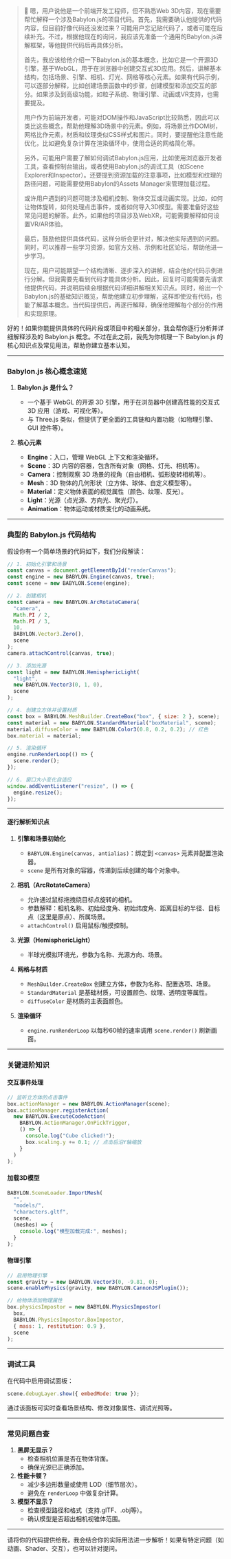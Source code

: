 > 💭 嗯，用户说他是一个前端开发工程师，但不熟悉Web 3D内容，现在需要帮忙解释一个涉及Babylon.js的项目代码。首先，我需要确认他提供的代码内容，但目前好像代码还没发过来？可能用户忘记贴代码了，或者可能在后续补充。不过，根据他现在的询问，我应该先准备一个通用的Babylon.js讲解框架，等他提供代码后再具体分析。
>
> 首先，我应该给他介绍一下Babylon.js的基本概念，比如它是一个开源3D引擎，基于WebGL，用于在浏览器中创建交互式3D应用。然后，讲解基本结构，包括场景、引擎、相机、灯光、网格等核心元素。如果有代码示例，可以逐部分解释，比如创建场景函数中的步骤，创建模型和添加交互的部分。如果涉及到高级功能，如粒子系统、物理引擎、动画或VR支持，也需要提及。
>
> 用户作为前端开发者，可能对DOM操作和JavaScript比较熟悉，因此可以类比这些概念，帮助他理解3D场景中的元素。例如，将场景比作DOM树，网格比作元素，材质和纹理类似CSS样式和图片。同时，要提醒他注意性能优化，比如避免复杂计算在渲染循环中，使用合适的网格简化等。
>
> 另外，可能用户需要了解如何调试Babylon.js应用，比如使用浏览器开发者工具，查看控制台输出，或者使用Babylon.js的调试工具（如Scene Explorer和Inspector）。还要提到资源加载的注意事项，比如模型和纹理的路径问题，可能需要使用Babylon的Assets Manager来管理加载过程。
>
> 或许用户遇到的问题可能涉及相机控制、物体交互或动画实现。比如，如何让物体旋转，如何处理点击事件，或者如何导入3D模型。需要准备好这些常见问题的解答。此外，如果他的项目涉及WebXR，可能需要解释如何设置VR/AR体验。
>
> 最后，鼓励他提供具体代码，这样分析会更针对，解决他实际遇到的问题。同时，可以推荐一些学习资源，如官方文档、示例和社区论坛，帮助他进一步学习。
>
> 现在，用户可能期望一个结构清晰、逐步深入的讲解，结合他的代码示例进行分解。但我需要先看到代码才能具体分析。因此，回复时可能需要先请求他提供代码，并说明后续会根据代码详细讲解相关知识点。同时，给出一个Babylon.js的基础知识概览，帮助他建立初步理解，这样即使没有代码，也能了解基本概念。当代码提供后，再逐行解释，确保他理解每个部分的作用和实现原理。
>
> 



好的！如果你能提供具体的代码片段或项目中的相关部分，我会帮你逐行分析并详细解释涉及的 Babylon.js 概念。不过在此之前，我先为你梳理一下 Babylon.js 的核心知识点及常见用法，帮助你建立基本认知。

---

### **Babylon.js 核心概念速览**
1. **Babylon.js 是什么？**
   - 一个基于 WebGL 的开源 3D 引擎，用于在浏览器中创建高性能的交互式 3D 应用（游戏、可视化等）。
   - 与 Three.js 类似，但提供了更全面的工具链和内置功能（如物理引擎、GUI 控件等）。

2. **核心元素**
   - **Engine**：入口，管理 WebGL 上下文和渲染循环。
   - **Scene**：3D 内容的容器，包含所有对象（网格、灯光、相机等）。
   - **Camera**：控制观察 3D 场景的视角（自由相机、弧形旋转相机等）。
   - **Mesh**：3D 物体的几何形状（立方体、球体、自定义模型等）。
   - **Material**：定义物体表面的视觉属性（颜色、纹理、反光）。
   - **Light**：光源（点光源、方向光、聚光灯）。
   - **Animation**：物体运动或材质变化的动画系统。

---

### **典型的 Babylon.js 代码结构**
假设你有一个简单场景的代码如下，我们分段解读：

```javascript
// 1. 初始化引擎和场景
const canvas = document.getElementById("renderCanvas");
const engine = new BABYLON.Engine(canvas, true);
const scene = new BABYLON.Scene(engine);

// 2. 创建相机
const camera = new BABYLON.ArcRotateCamera(
  "camera",
  Math.PI / 2,
  Math.PI / 3,
  10,
  BABYLON.Vector3.Zero(),
  scene
);
camera.attachControl(canvas, true);

// 3. 添加光源
const light = new BABYLON.HemisphericLight(
  "light",
  new BABYLON.Vector3(0, 1, 0),
  scene
);

// 4. 创建立方体并设置材质
const box = BABYLON.MeshBuilder.CreateBox("box", { size: 2 }, scene);
const material = new BABYLON.StandardMaterial("boxMaterial", scene);
material.diffuseColor = new BABYLON.Color3(0.8, 0.2, 0.2); // 红色
box.material = material;

// 5. 渲染循环
engine.runRenderLoop(() => {
  scene.render();
});

// 6. 窗口大小变化自适应
window.addEventListener("resize", () => {
  engine.resize();
});
```

---

#### **逐行解析知识点**
1. **引擎和场景初始化**
   - `BABYLON.Engine(canvas, antialias)`：绑定到 `<canvas>` 元素并配置渲染器。
   - `scene` 是所有对象的容器，传递到后续创建的每个对象中。

2. **相机（ArcRotateCamera）**
   - 允许通过鼠标拖拽绕目标点旋转的相机。
   - 参数解释：相机名称、初始经度角、初始纬度角、距离目标的半径、目标点（这里是原点）、所属场景。
   - `attachControl()` 启用鼠标/触摸控制。

3. **光源（HemisphericLight）**
   - 半球光模拟环境光，参数为名称、光源方向、场景。

4. **网格与材质**
   - `MeshBuilder.CreateBox` 创建立方体，参数为名称、配置选项、场景。
   - `StandardMaterial` 是基础材质，可设置颜色、纹理、透明度等属性。
   - `diffuseColor` 是材质的主表面颜色。

5. **渲染循环**
   - `engine.runRenderLoop` 以每秒60帧的速率调用 `scene.render()` 刷新画面。

---

### **关键进阶知识**
#### **交互事件处理**
```javascript
// 监听立方体的点击事件
box.actionManager = new BABYLON.ActionManager(scene);
box.actionManager.registerAction(
  new BABYLON.ExecuteCodeAction(
    BABYLON.ActionManager.OnPickTrigger,
    () => {
      console.log("Cube clicked!");
      box.scaling.y += 0.1; // 点击后沿Y轴缩放
    }
  )
);
```

#### **加载3D模型**
```javascript
BABYLON.SceneLoader.ImportMesh(
  "",
  "models/",
  "characters.gltf",
  scene,
  (meshes) => {
    console.log("模型加载完成:", meshes);
  }
);
```

#### **物理引擎**
```javascript
// 启用物理引擎
const gravity = new BABYLON.Vector3(0, -9.81, 0);
scene.enablePhysics(gravity, new BABYLON.CannonJSPlugin());

// 给物体添加物理属性
box.physicsImpostor = new BABYLON.PhysicsImpostor(
  box,
  BABYLON.PhysicsImpostor.BoxImpostor,
  { mass: 1, restitution: 0.9 },
  scene
);
```

---

### **调试工具**
在代码中启用调试面板：
```javascript
scene.debugLayer.show({ embedMode: true });
```
通过该面板可实时查看场景结构、修改对象属性、调试光照等。

---

### **常见问题自查**
1. **黑屏无显示？**
   - 检查相机位置是否在物体背面。
   - 确保光源已正确添加。
2. **性能卡顿？**
   - 减少多边形数量或使用 LOD（细节层次）。
   - 避免在 `renderLoop` 中做复杂计算。
3. **模型不显示？**
   - 检查模型路径和格式（支持.glTF、.obj等）。
   - 确认模型是否超出相机视锥体范围。

---

请将你的代码提供给我，我会结合你的实际用法进一步解析！如果有特定问题（如动画、Shader、交互），也可以针对提问。

